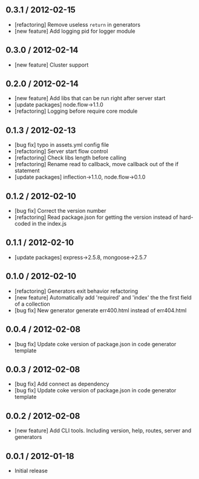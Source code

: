 ## 0.3.1 / 2012-02-15

  - [refactoring] Remove useless `return` in generators
  - [new feature] Add logging pid for logger module



## 0.3.0 / 2012-02-14

  - [new feature] Cluster support



## 0.2.0 / 2012-02-14

  - [new feature] Add libs that can be run right after server start
  - [update packages] node.flow->1.1.0
  - [refactoring] Logging before require core module



## 0.1.3 / 2012-02-13

  - [bug fix] typo in assets.yml config file
  - [refactoring] Server start flow control
  - [refactoring] Check libs length before calling
  - [refactoring] Rename read to callback, move callback out of the if statement
  - [update packages] inflection->1.1.0, node.flow->0.1.0



## 0.1.2 / 2012-02-10

  - [bug fix] Correct the version number
  - [refactoring] Read package.json for getting the version instead of hard-coded in the index.js



## 0.1.1 / 2012-02-10

  - [update packages] express->2.5.8, mongoose->2.5.7



## 0.1.0 / 2012-02-10

  - [refactoring] Generators exit behavior refactoring
  - [new feature] Automatically add 'required' and 'index' the the first field of a collection
  - [bug fix] New generator generate err400.html instead of err404.html



## 0.0.4 / 2012-02-08

  - [bug fix] Update coke version of package.json in code generator template



## 0.0.3 / 2012-02-08

  - [bug fix] Add connect as dependency
  - [bug fix] Update coke version of package.json in code generator template



## 0.0.2 / 2012-02-08

  - [new feature] Add CLI tools. Including version, help, routes, server and generators



## 0.0.1 / 2012-01-18

  - Initial release